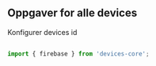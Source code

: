 ## Oppgaver for alle devices

Konfigurer devices id

```javascript

import { firebase } from 'devices-core';

```
